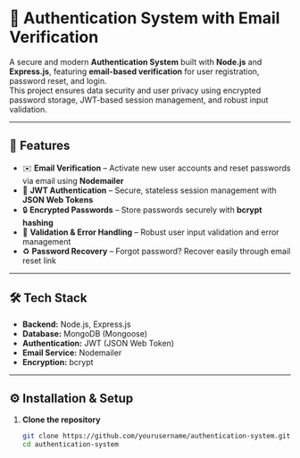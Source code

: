 # 🔐 Authentication System with Email Verification

A secure and modern **Authentication System** built with **Node.js** and **Express.js**, featuring **email-based verification** for user registration, password reset, and login.  
This project ensures data security and user privacy using encrypted password storage, JWT-based session management, and robust input validation.

---

## 🚀 Features

- ✉️ **Email Verification** – Activate new user accounts and reset passwords via email using **Nodemailer**  
- 🔑 **JWT Authentication** – Secure, stateless session management with **JSON Web Tokens**  
- 🔒 **Encrypted Passwords** – Store passwords securely with **bcrypt hashing**  
- 🧩 **Validation & Error Handling** – Robust user input validation and error management  
- ♻️ **Password Recovery** – Forgot password? Recover easily through email reset link  

---

## 🛠️ Tech Stack

- **Backend:** Node.js, Express.js  
- **Database:** MongoDB (Mongoose)  
- **Authentication:** JWT (JSON Web Token)  
- **Email Service:** Nodemailer  
- **Encryption:** bcrypt  

---

## ⚙️ Installation & Setup

1. **Clone the repository**
   ```bash
   git clone https://github.com/yourusername/authentication-system.git
   cd authentication-system
